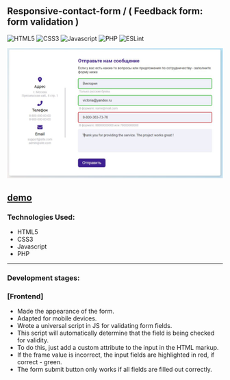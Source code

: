 ## Responsive-contact-form / ( Feedback form: form validation ) 

![HTML5](https://img.shields.io/badge/react-%2320232a.svg?style=for-the-badge&logo=react&logoColor=%2361DAFB)
![CSS3](https://img.shields.io/badge/react-%2320232a.svg?style=for-the-badge&logo=react&logoColor=%2361DAFB)
![Javascript](https://img.shields.io/badge/javascript-%23323330.svg?style=for-the-badge&logo=react&logoColor=%23F7DF1E)
![PHP](https://img.shields.io/badge/typescript-%23007ACC.svg?style=for-the-badge&logo=typescript&logoColor=white)
![ESLint](https://img.shields.io/badge/ESLint-4B3263?style=for-the-badge&logo=eslint&logoColor=white)

<div align="center"><img src="https://github.com/juliaDooby/Responsive-contact-form/blob/main/validationFormShot.JPG" width="100%" height="20%"></img></div>

[demo](https://juliadooby.github.io/Responsive-contact-form/)   
---

### Technologies Used:

* HTML5
* CSS3
* Javascript
* PHP

---

### Development stages:

### [Frontend] 

* Made the appearance of the form.
* Adapted for mobile devices.
* Wrote a universal script in JS for validating form fields.
* This script will automatically determine that the field is being checked for validity.
* To do this, just add a custom attribute to the input in the HTML markup.
* If the frame value is incorrect, the input fields are highlighted in red, if correct - green.
* The form submit button only works if all fields are filled out correctly.


